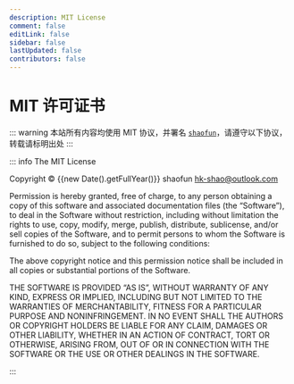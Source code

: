 ```yaml
---
description: MIT License
comment: false
editLink: false
sidebar: false
lastUpdated: false
contributors: false
---
```


# MIT 许可证书
::: warning
本站所有内容均使用 MIT 协议，并署名 [`shaofun`](//shao.fun)，请遵守以下协议，转载请标明出处
:::

::: info The MIT License

<div style="font-family: var(--font-family-serif)">

Copyright © {{new Date().getFullYear()}} shaofun <hk-shao@outlook.com>

Permission is hereby granted, free of charge, to any person obtaining a copy of this software and associated documentation files (the “Software”), to deal in the Software without restriction, including without limitation the rights to use, copy, modify, merge, publish, distribute, sublicense, and/or sell copies of the Software, and to permit persons to whom the Software is furnished to do so, subject to the following conditions:

The above copyright notice and this permission notice shall be included in all copies or substantial portions of the Software.

THE SOFTWARE IS PROVIDED “AS IS”, WITHOUT WARRANTY OF ANY KIND, EXPRESS OR IMPLIED, INCLUDING BUT NOT LIMITED TO THE WARRANTIES OF MERCHANTABILITY, FITNESS FOR A PARTICULAR PURPOSE AND NONINFRINGEMENT. IN NO EVENT SHALL THE AUTHORS OR COPYRIGHT HOLDERS BE LIABLE FOR ANY CLAIM, DAMAGES OR OTHER LIABILITY, WHETHER IN AN ACTION OF CONTRACT, TORT OR OTHERWISE, ARISING FROM, OUT OF OR IN CONNECTION WITH THE SOFTWARE OR THE USE OR OTHER DEALINGS IN THE SOFTWARE.

</div>

:::

<style>
.page-meta {
    display: none;
}
</style>